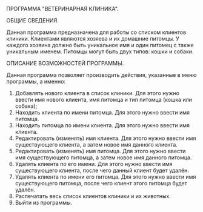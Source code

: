 ПРОГРАММА "ВЕТЕРИНАРНАЯ КЛИНИКА".

ОБЩИЕ СВЕДЕНИЯ.

Данная программа предназначена для работы со списком клиентов клиники. Клиентами являются хозяева и их домашние питомцы. У каждого хозяина должно быть уникальное имя и один питомец с также уникальным именем. Питомцы могут быть двух типов: кошки и собаки.

ОПИСАНИЕ ВОЗМОЖНОСТЕЙ ПРОГРАММЫ.

Данная программа позволяет производить действия, указанные в меню программы, а именно:

1. Добавлять нового клиента в список клиники. Для этого нужно ввести имя нового клиента, имя питомца и тип питомца (кошка или собака);
2. Находить клиента по имени питомца. Для этого нужно ввести имя питомца.
3. Находить питомца по имени клиента. Для этого нужно ввести имя клиента.
4. Редактировать (изменять) имя клиента. Для этого нужно ввести имя существующего клиента, а затем новое имя данного клиента.
5. Редактировать (изменять) имя питомца. Для этого нужно ввести имя существующего питомца, а затем новое имя данного питомца.
6. Удалять клиента по его имени. Для этого нужно ввести имя существующего клиента, после чего данный клиент будет удалён.
7. Удалять клиента по имени его питомца. Для этого нужно ввести имя существующего питомца, после чего клиент этого питомца будет удалён.
8. Распечатать весь список клиентов клиники и их животных.
9. Выйти из программы.
